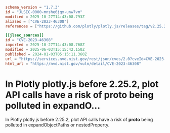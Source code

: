```toml
schema_version = "1.7.3"
id = "JLSEC-0000-mnshe6jqx-unw7vm"
modified = 2025-10-27T14:43:08.793Z
aliases = ["CVE-2023-46308"]
references = ["https://github.com/plotly/plotly.js/releases/tag/v2.25.2", "https://plotly.com/javascript/", "https://github.com/plotly/plotly.js/releases/tag/v2.25.2", "https://plotly.com/javascript/"]

[[jlsec_sources]]
id = "CVE-2023-46308"
imported = 2025-10-27T14:43:08.768Z
modified = 2025-06-03T15:15:42.150Z
published = 2024-01-03T05:15:11.360Z
url = "https://services.nvd.nist.gov/rest/json/cves/2.0?cveId=CVE-2023-46308"
html_url = "https://nvd.nist.gov/vuln/detail/CVE-2023-46308"
```

# In Plotly plotly.js before 2.25.2, plot API calls have a risk of __proto__ being polluted in expandO...

In Plotly plotly.js before 2.25.2, plot API calls have a risk of __proto__ being polluted in expandObjectPaths or nestedProperty.

